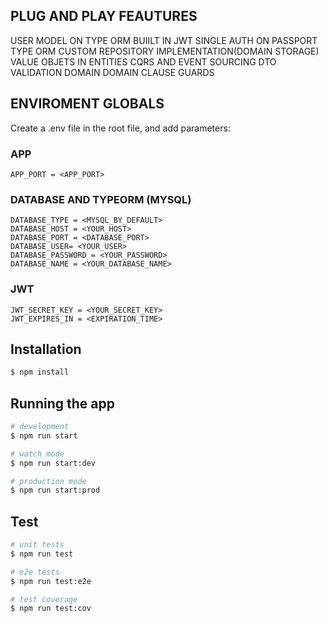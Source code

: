 ## PLUG AND PLAY FEAUTURES

USER MODEL ON TYPE ORM
BUIILT IN JWT SINGLE AUTH ON PASSPORT
TYPE ORM CUSTOM REPOSITORY IMPLEMENTATION(DOMAIN STORAGE)
VALUE OBJETS IN ENTITIES
CQRS AND EVENT SOURCING
DTO VALIDATION
DOMAIN DOMAIN CLAUSE GUARDS

## ENVIROMENT GLOBALS

Create a .env file in the root file, and add parameters:

### APP
```
APP_PORT = <APP_PORT>
```

### DATABASE AND TYPEORM (MYSQL)
```
DATABASE_TYPE = <MYSQL_BY_DEFAULT>
DATABASE_HOST = <YOUR_HOST>
DATABASE_PORT = <DATABASE_PORT>
DATABASE_USER= <YOUR_USER>
DATABASE_PASSWORD = <YOUR_PASSWORD>
DATABASE_NAME = <YOUR_DATABASE_NAME>
```

### JWT
```
JWT_SECRET_KEY = <YOUR_SECRET_KEY>
JWT_EXPIRES_IN = <EXPIRATION_TIME>
```


## Installation

```bash
$ npm install
```

## Running the app

```bash
# development
$ npm run start

# watch mode
$ npm run start:dev

# production mode
$ npm run start:prod
```

## Test

```bash
# unit tests
$ npm run test

# e2e tests
$ npm run test:e2e

# test coverage
$ npm run test:cov
```


